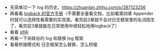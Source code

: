 
- 先简单过一下 log 的历史。https://zhuanlan.zhihu.com/p/387123256
- 再看看 [logback 的官方手册](https://logback.qos.ch/manual/index.html)（不需要全量看文档，比如看第四章 Appender 时就可以选择性看需要的实现类。看完前2章就不会对日志框架里的名词陌生了，看完前3章就能在日常使用中很轻松地用logback了）
- 看看 [slf4j](https://www.slf4j.org/manual.html)
- 再看一下尚硅谷的 log 和替换 log 框架
- 看看桥接模式和 日志框架怎么替换，怎么桥接

